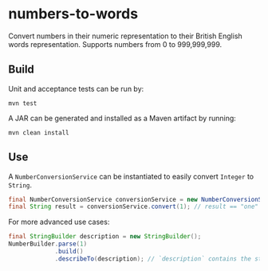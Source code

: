 # numbers-to-words

Convert numbers in their numeric representation to their British English words representation.
Supports numbers from 0 to 999,999,999.

## Build

Unit and acceptance tests can be run by:

```
mvn test
```

A JAR can be generated and installed as a Maven artifact by running:

```
mvn clean install
```

## Use

A `NumberConversionService` can be instantiated to easily convert `Integer` to `String`.

```java
final NumberConversionService conversionService = new NumberConversionService();
final String result = conversionService.convert(1); // result == "one"
```

For more advanced use cases:

```java
final StringBuilder description = new StringBuilder();
NumberBuilder.parse(1)
             .build()
             .describeTo(description); // `description` contains the string "one"
```
